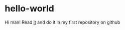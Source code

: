 # hello-world
Hi man!
Read [it](https://guides.github.com/activities/hello-world/) and do it in my first repository on github
